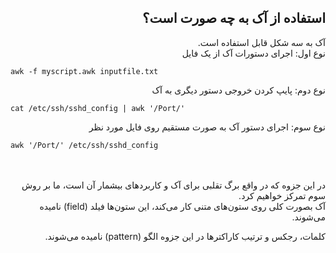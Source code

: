 <div dir="rtl">
<h2>
استفاده از آک به چه صورت است؟
</h2>
آک به سه شکل قابل استفاده است. 
</div>

<div dir="rtl">نوع اول: اجرای دستورات آک از یک فایل</div>

```
awk -f myscript.awk inputfile.txt
```

<div dir="rtl">نوع دوم: پایپ کردن خروجی دستور دیگری به آک</div>


```
cat /etc/ssh/sshd_config | awk '/Port/'
```

<div dir="rtl">نوع سوم: اجرای دستور آک به صورت مستقیم روی فایل مورد نظر</div>


```
awk '/Port/' /etc/ssh/sshd_config
```

<br>
<br>
<div dir="rtl">
در این جزوه که در واقع برگ تقلبی برای آک و کاربردهای بیشمار آن است، ما بر روش سوم تمرکز خواهیم کرد.
</div>

<div dir="rtl">
آک بصورت کلی روی ستون‌های متنی کار می‌کند، این ستون‌ها فیلد (field) نامیده می‌شوند.
	
کلمات، رجکس و ترتیب کاراکترها در این جزوه الگو (pattern) نامیده می‌شوند.
</div>
